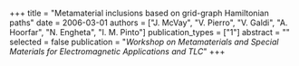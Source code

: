 +++
title = "Metamaterial inclusions based on grid-graph Hamiltonian paths"
date = 2006-03-01
authors = ["J. McVay", "V. Pierro", "V. Galdi", "A. Hoorfar", "N. Engheta", "I. M. Pinto"]
publication_types = ["1"]
abstract = ""
selected = false
publication = "*Workshop on Metamaterials and Special Materials for Electromagnetic Applications and TLC*"
+++

